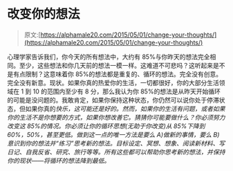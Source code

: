 # 改变你的想法

> 原文:[https://alphamale20.com/2015/05/01/change-your-thoughts/](https://alphamale20.com/2015/05/01/change-your-thoughts/)

心理学家告诉我们，你今天的所有想法中，大约有 85%与你昨天的想法完全相同。至少，这些想法和你几天前的想法一模一样。这难道不可悲吗？这听起来是不是有点限制？这意味着你 85%的想法都是重复的、循环的想法。完全没有创意。完全没有新意。现状。如果你真的热爱你的生活，一切都很好，你的大部分生活领域在 1 到 10 的范围内至少有 8 分，那么我认为你 85%的想法是从昨天开始循环的可能是没问题的。我敢肯定，如果你保持这种状态，你仍然可以说你处于停滞状态，但如果你真的*快乐，这可能还是好的。然而，如果你的生活有问题，或者如果你的生活不是你想要的方式，如果你想改善它。猜猜你可能要做什么？你必须努力改变这 85%的情况。你必须让你的循环思想(无助于你改变)从 85%下降到 60%，50%，甚至更低。做到这一点的唯一方法是要么 A)做新的事情，要么 B)意识到你的想法并“练习”思考新的想法。目标设定、冥想、想象、阅读新材料、写日记、自我反省、研究、旅行等等。所有这些都可以帮助你思考新的想法，并保持你的现状——将循环的想法降到最低。*
